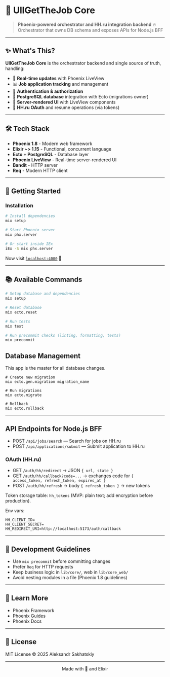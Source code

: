 # 🎯 UllGetTheJob Core

> **Phoenix-powered orchestrator and HH.ru integration backend** 🔥  
> Orchestrator that owns DB schema and exposes APIs for Node.js BFF

---

## ✨ What's This?

**UllGetTheJob Core** is the orchestrator backend and single source of truth, handling:

- 🚀 **Real-time updates** with Phoenix LiveView
- 📊 **Job application tracking** and management
- 🔐 **Authentication & authorization** 
- 💾 **PostgreSQL database** integration with Ecto (migrations owner)
- 🎨 **Server-rendered UI** with LiveView components
- 🧩 **HH.ru OAuth** and resume operations (via tokens)

---

## 🛠️ Tech Stack

- **Phoenix 1.8** - Modern web framework
- **Elixir ~> 1.15** - Functional, concurrent language
- **Ecto + PostgreSQL** - Database layer
- **Phoenix LiveView** - Real-time server-rendered UI
- **Bandit** - HTTP server
- **Req** - Modern HTTP client

---

## 🚀 Getting Started

### Installation

```bash
# Install dependencies
mix setup

# Start Phoenix server
mix phx.server

# Or start inside IEx
iEx -S mix phx.server
```

Now visit [`localhost:4000`](http://localhost:4000) 🎉

---

## 📚 Available Commands

```bash
# Setup database and dependencies
mix setup

# Reset database
mix ecto.reset

# Run tests
mix test

# Run precommit checks (linting, formatting, tests)
mix precommit
```

## Database Management

This app is the master for all database changes.

```
# Create new migration
mix ecto.gen.migration migration_name

# Run migrations
mix ecto.migrate

# Rollback
mix ecto.rollback
```

---

## API Endpoints for Node.js BFF

- POST `/api/jobs/search` — Search for jobs on HH.ru
- POST `/api/applications/submit` — Submit application to HH.ru

### OAuth (HH.ru)
- GET `/auth/hh/redirect` → JSON `{ url, state }`
- GET `/auth/hh/callback?code=...` → exchanges code for `{ access_token, refresh_token, expires_at }`
- POST `/auth/hh/refresh` → body `{ refresh_token }` → new tokens

Token storage table: `hh_tokens` (MVP: plain text; add encryption before production).

Env vars:
```
HH_CLIENT_ID=
HH_CLIENT_SECRET=
HH_REDIRECT_URI=http://localhost:5173/auth/callback
```

---

## 🧪 Development Guidelines

- Use `mix precommit` before committing changes
- Prefer `Req` for HTTP requests
- Keep business logic in `lib/core/`, web in `lib/core_web/`
- Avoid nesting modules in a file (Phoenix 1.8 guidelines)

---

## 📖 Learn More

- Phoenix Framework
- Phoenix Guides
- Phoenix Docs

---

## 📄 License

MIT License © 2025 Aleksandr Sakhatskiy

---

<div align="center">
  Made with 💜 and Elixir
</div>
